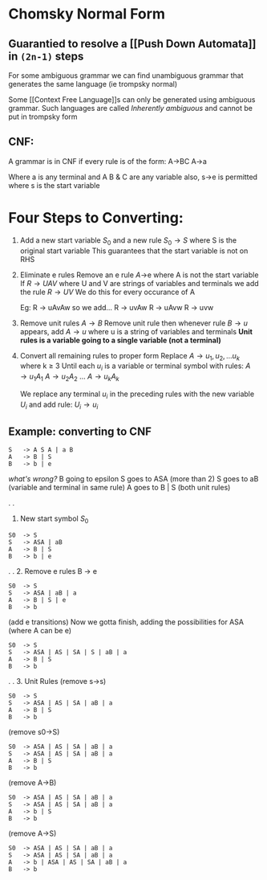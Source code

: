 # Chomsky Normal Form

## Guarantied to resolve a [[Push Down Automata]] in `(2n-1)` steps 

For some ambiguous grammar we can find unambiguous grammar that generates the same language (ie trompsky normal)

Some [[Context Free Language]]s can only be generated using ambiguous grammar. Such languages are called *Inherently ambiguous* and cannot be put in trompsky form


## CNF:
A grammar is in CNF if every rule is of the form:
 	A->BC
 	A->a
	
Where a is any terminal and A B & C are any variable
also, s->e is permitted where s is the start variable

# Four Steps to Converting:
1. Add a new start variable $S_0$
	and a new rule $S_0 \rightarrow S$ where S is the original start variable
	This guarantees that the start variable is not on RHS
	
2. Eliminate e rules
	Remove an e rule $A\rightarrow$e where A is not the start variable
	If $R \rightarrow UAV$ where U and V are strings of variables and terminals 
	we add the rule $R\rightarrow UV$ 
	We do this for every occurance of A
	
	Eg: R -> uAvAw so we add...
	R -> uvAw
	R -> uAvw
	R -> uvw
	
3. Remove unit rules $A \rightarrow B$ 
	Remove unit rule then whenever rule $B\rightarrow u$ appears, add $A\rightarrow u$
	where u is a string of variables and terminals
	**Unit rules is a variable going to a single variable (not a terminal)**
	
4. Convert all remaining rules to proper form
	Replace $A\rightarrow u_1 , u_2 , ... u_k$ where k $\geq$ 3 
	Until each $u_i$ is a variable or terminal symbol with rules:
	$A\rightarrow u_1A_1$
	$A\rightarrow u_2A_2$
	...
	$A\rightarrow u_kA_k$
	
	We replace any terminal $u_i$ in the preceding rules with the new variable $U_i$ and add rule:
	$U_i\rightarrow u_i$
	
## Example: converting to CNF
```
S 	-> A S A | a B
A 	-> B | S
B 	-> b | e
```

*what's wrong?*
B going to epsilon
S goes to ASA (more than 2)
S goes to aB (variable and terminal in same rule)
A goes to B | S (both unit rules) 

.
.
1. New start symbol $S_0$
```
S0	-> S
S	-> ASA | aB
A	-> B | S
B	-> b | e
```

.
.
2. Remove e rules B -> e
```
S0	-> S
S	-> ASA | aB | a
A	-> B | S | e
B	-> b 
```
(add e transitions)	
Now we gotta finish, adding the possibilities for ASA (where A can be e)
```
S0	-> S
S	-> ASA | AS | SA | S | aB | a
A	-> B | S
B	-> b
```

.
.
3. Unit Rules (remove s->s)
```
S0	-> S
S	-> ASA | AS | SA | aB | a
A	-> B | S
B	-> b
```
(remove s0->S)
```
S0	-> ASA | AS | SA | aB | a
S	-> ASA | AS | SA | aB | a
A	-> B | S
B	-> b
```
(remove A->B)
```
S0	-> ASA | AS | SA | aB | a
S	-> ASA | AS | SA | aB | a
A	-> b | S
B	-> b
```
(remove A->S)
```
S0	-> ASA | AS | SA | aB | a
S	-> ASA | AS | SA | aB | a
A	-> b | ASA | AS | SA | aB | a
B	-> b
```

